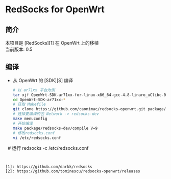 RedSocks for OpenWrt
===

简介
---

 本项目是 [RedSocks][1] 在 OpenWrt 上的移植  
 当前版本: 0.5
  

编译
---

 - 从 OpenWrt 的 [SDK][S] 编译  

   ```bash
   # 以 ar71xx 平台为例
   tar xjf OpenWrt-SDK-ar71xx-for-linux-x86_64-gcc-4.8-linaro_uClibc-0.9.33.2.tar.bz2
   cd OpenWrt-SDK-ar71xx-*
   # 获取 Makefile
   git clone https://github.com/caonimac/redsocks-openwrt.git package/redsocks-dev
   # 选择要编译的包 Network -> redsocks-dev
   make menuconfig
   # 开始编译
   make package/redsocks-dev/compile V=9
   # 修改redsocks.conf
   vi /etc/redsocks.conf
   # 运行
   redsocks -c /etc/redsocks.conf
   ```


  [1]: https://github.com/darkk/redsocks
  [2]: https://github.com/tominescu/redsocks-openwrt/releases
